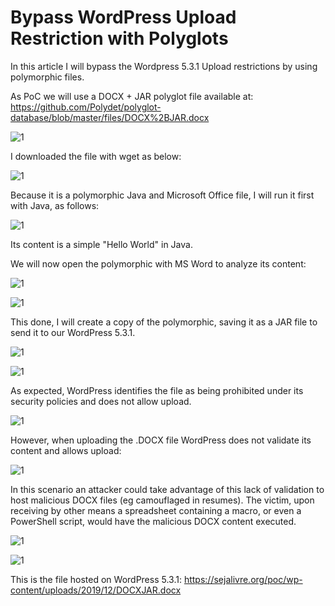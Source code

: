 # Bypass WordPress Upload Restriction with Polyglots

In this article I will bypass the Wordpress 5.3.1 Upload restrictions by using polymorphic files.

As PoC we will use a DOCX + JAR polyglot file available at: https://github.com/Polydet/polyglot-database/blob/master/files/DOCX%2BJAR.docx

![1](https://ciber.sejalivre.org/WP/1.png)

I downloaded the file with wget as below:

![1](https://ciber.sejalivre.org/WP/2.png)

Because it is a polymorphic Java and Microsoft Office file, I will run it first with Java, as follows:

![1](https://ciber.sejalivre.org/WP/3.png)


Its content is a simple "Hello World" in Java.

We will now open the polymorphic with MS Word to analyze its content:

![1](https://ciber.sejalivre.org/WP/4.png)

![1](https://ciber.sejalivre.org/WP/5.png)


This done, I will create a copy of the polymorphic, saving it as a JAR file to send it to our WordPress 5.3.1.

![1](https://ciber.sejalivre.org/WP/6.png)

![1](https://ciber.sejalivre.org/WP/7.png)


As expected, WordPress identifies the file as being prohibited under its security policies and does not allow upload.

![1](https://ciber.sejalivre.org/WP/8.png)


However, when uploading the .DOCX file WordPress does not validate its content and allows upload:

![1](https://ciber.sejalivre.org/WP/9.png)


In this scenario an attacker could take advantage of this lack of validation to host malicious DOCX files (eg camouflaged in resumes). The victim, upon receiving by other means a spreadsheet containing a macro, or even a PowerShell script, would have the malicious DOCX content executed.

![1](https://ciber.sejalivre.org/WP/11.png)

![1](https://ciber.sejalivre.org/WP/10.png)

This is the file hosted on WordPress 5.3.1: https://sejalivre.org/poc/wp-content/uploads/2019/12/DOCXJAR.docx

